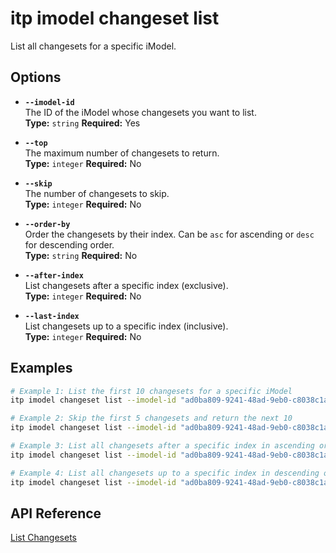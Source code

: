 # itp imodel changeset list

List all changesets for a specific iModel.

## Options

- **`--imodel-id`**  
  The ID of the iModel whose changesets you want to list.  
  **Type:** `string` **Required:** Yes

- **`--top`**  
  The maximum number of changesets to return.  
  **Type:** `integer` **Required:** No

- **`--skip`**  
  The number of changesets to skip.  
  **Type:** `integer` **Required:** No

- **`--order-by`**  
  Order the changesets by their index. Can be `asc` for ascending or `desc` for descending order.  
  **Type:** `string` **Required:** No

- **`--after-index`**  
  List changesets after a specific index (exclusive).  
  **Type:** `integer` **Required:** No

- **`--last-index`**  
  List changesets up to a specific index (inclusive).  
  **Type:** `integer` **Required:** No

## Examples

```bash
# Example 1: List the first 10 changesets for a specific iModel
itp imodel changeset list --imodel-id "ad0ba809-9241-48ad-9eb0-c8038c1a1d51" --top 10

# Example 2: Skip the first 5 changesets and return the next 10
itp imodel changeset list --imodel-id "ad0ba809-9241-48ad-9eb0-c8038c1a1d51" --skip 5 --top 10

# Example 3: List all changesets after a specific index in ascending order
itp imodel changeset list --imodel-id "ad0ba809-9241-48ad-9eb0-c8038c1a1d51" --after-index 100 --order-by "asc"

# Example 4: List all changesets up to a specific index in descending order
itp imodel changeset list --imodel-id "ad0ba809-9241-48ad-9eb0-c8038c1a1d51" --last-index 200 --order-by "desc"
```

## API Reference

[List Changesets](https://developer.bentley.com/apis/imodels-v2/operations/get-imodel-changesets/)

